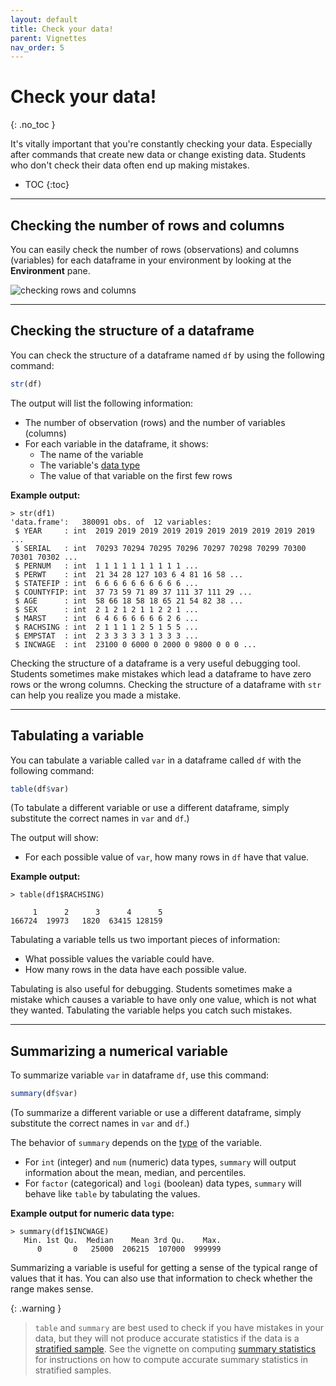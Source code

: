 ```yaml
---
layout: default
title: Check your data!
parent: Vignettes
nav_order: 5
---
```


# Check your data!
{: .no_toc }

It's vitally important that you're constantly checking your data. Especially after commands that create new data or change existing data. Students who don't check their data often end up making mistakes.

- TOC
{:toc}

---

## Checking the number of rows and columns

You can easily check the number of rows (observations) and columns (variables) for each dataframe in your environment by looking at the **Environment** pane.

![checking rows and columns](/CSUN-Econ-433/assets/images/checking-data-rows-columns.png)

---

## Checking the structure of a dataframe

You can check the structure of a dataframe named `df` by using the following command:

```r
str(df)
```

The output will list the following information:
- The number of observation (rows) and the number of variables (columns)
- For each variable in the dataframe, it shows:
    - The name of the variable
    - The variable's [data type](docs/glossary/data-type.md)
    - The value of that variable on the first few rows 

**Example output:**

```
> str(df1)
'data.frame':	380091 obs. of  12 variables:
 $ YEAR     : int  2019 2019 2019 2019 2019 2019 2019 2019 2019 2019 ...
 $ SERIAL   : int  70293 70294 70295 70296 70297 70298 70299 70300 70301 70302 ...
 $ PERNUM   : int  1 1 1 1 1 1 1 1 1 1 ...
 $ PERWT    : int  21 34 28 127 103 6 4 81 16 58 ...
 $ STATEFIP : int  6 6 6 6 6 6 6 6 6 6 ...
 $ COUNTYFIP: int  37 73 59 71 89 37 111 37 111 29 ...
 $ AGE      : int  58 66 18 58 18 65 21 54 82 38 ...
 $ SEX      : int  2 1 2 1 2 1 1 2 2 1 ...
 $ MARST    : int  6 4 6 6 6 6 6 6 2 6 ...
 $ RACHSING : int  2 1 1 1 1 2 5 1 5 5 ...
 $ EMPSTAT  : int  2 3 3 3 3 3 1 3 3 3 ...
 $ INCWAGE  : int  23100 0 6000 0 2000 0 9800 0 0 0 ...
```

Checking the structure of a dataframe is a very useful debugging tool. Students sometimes make mistakes which lead a dataframe to have zero rows or the wrong columns. Checking the structure of a dataframe with `str` can help you realize you made a mistake.

---

## Tabulating a variable

You can tabulate a variable called `var` in a dataframe called `df` with the following command:

```r
table(df$var)
```

(To tabulate a different variable or use a different dataframe, simply substitute the correct names in `var` and `df`.)

The output will show:
- For each possible value of `var`, how many rows in `df` have that value.


**Example output:**
```
> table(df1$RACHSING)

     1      2      3      4      5 
166724  19973   1820  63415 128159 
```

Tabulating a variable tells us two important pieces of information:
- What possible values the variable could have.
- How many rows in the data have each possible value.

Tabulating is also useful for debugging. Students sometimes make a mistake which causes a variable to have only one value, which is not what they wanted. Tabulating the variable helps you catch such mistakes.

---

## Summarizing a numerical variable

To summarize variable `var` in dataframe `df`, use this command:

```r
summary(df$var)
```

(To summarize a different variable or use a different dataframe, simply substitute the correct names in `var` and `df`.)

The behavior of `summary` depends on the [type](/docs/glossary/data-type) of the variable.
- For `int` (integer) and `num` (numeric) data types, `summary` will output information about the mean, median, and percentiles.
- For `factor` (categorical) and `logi` (boolean) data types, `summary` will behave like `table` by tabulating the values.

**Example output for numeric data type:**
```
> summary(df1$INCWAGE)
   Min. 1st Qu.  Median    Mean 3rd Qu.    Max. 
      0       0   25000  206215  107000  999999 
```

Summarizing a variable is useful for getting a sense of the typical range of values that it has. You can also use that information to check whether the range makes sense.

{: .warning }
> `table` and `summary` are best used to check if you have mistakes in your data, but they will not produce accurate statistics if the data is a [stratified sample](/docs/glossary/stratified-sample). See the vignette on computing [summary statistics](/docs/vignettes/summary-statistics) for instructions on how to compute accurate summary statistics in stratified samples.










